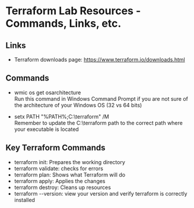 # Terraform Lab Resources - Commands, Links, etc.

## Links
- Terraform downloads page: https://www.terraform.io/downloads.html

## Commands
- wmic os get osarchitecture\
Run this command in Windows Command Prompt if you are not sure of the architecture of your Windows OS (32 vs 64 bits)

- setx PATH "%PATH%;C:\terraform" /M \
Remember to update the C:\terraform path to the correct path where your executable is located


## Key Terraform Commands
- terraform init: Prepares the working directory
- terraform validate: checks for errors
- terraform plan: Shows what Terraform will do
- terraform apply: Applies the changes
- terraform destroy: Cleans up resources
- terraform --version: view your version and verify terraform is correctly installed
